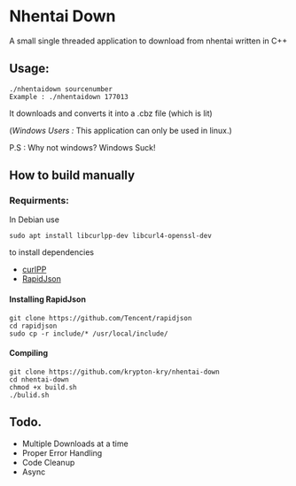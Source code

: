 # Nhentai Down
 A small single threaded application to download from nhentai written in C++
 
## Usage:
    ./nhentaidown sourcenumber
    Example : ./nhentaidown 177013
It downloads and converts it into a .cbz file (which is lit)

(_Windows Users :_ This application can only be used in linux.)

P.S : Why not windows? Windows Suck!

## How to build manually
### Requirments:
In Debian use

```sudo apt install libcurlpp-dev libcurl4-openssl-dev```

to install dependencies

* [curlPP](https://github.com/jpbarrette/curlpp/)
* [RapidJson](https://github.com/Tencent/rapidjson)

#### Installing RapidJson
    git clone https://github.com/Tencent/rapidjson
    cd rapidjson
    sudo cp -r include/* /usr/local/include/

#### Compiling 
    git clone https://github.com/krypton-kry/nhentai-down
    cd nhentai-down
    chmod +x build.sh 
    ./bulid.sh

## Todo.
* Multiple Downloads at a time
* Proper Error Handling
* Code Cleanup
* Async

